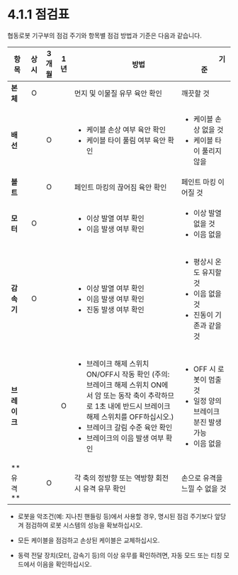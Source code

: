 # 4.1.1 점검표

협동로봇 기구부의 점검 주기와 항목별 점검 방법과 기준은 다음과 같습니다.

| **항목**            | **상시** | **3** **개월** | **1년** | 　　　　**방법**                                                                                                                                                             | 　　　　　**기준**                                                                |
| ----------------- | :----: | :----------: | :----: | ---------------------------------------------------------------------------------------------------------------------------------------------------------------------- | -------------------------------------------------------------------------- |
| **본체**            |    O   |              |        | 먼지 및 이물질 유무 육안 확인                                                                                                                                                      | 깨끗할 것                                                                      |
| **배선**            |        |       O      |        | <ul><li>케이블 손상 여부 육안 확인</li><li>케이블 타이 풀림 여부 육안 확인</li></ul>                                                                                                           | <ul><li>케이블 손상 없을 것</li><li>케이블 타이 풀리지 않을 </li></ul>                       |
| **볼트**            |        |       O      |        | 페인트 마킹의 끊어짐 육안 확인                                                                                                                                                      | 페인트 마킹 이어질 것                                                               |
| **모터**            |    O   |              |        | <ul><li>이상 발열 여부 확인</li><li>이음 발생 여부 확인</li></ul>                                                                                                                      | <ul><li>이상 발열 없을 것</li><li>이음 없을</li></ul>                                 |
| **감속기**           |    O   |              |        | <ul><li>이상 발열 여부 확인</li><li>이음 발생 여부 확인</li><li>진동 발생 여부 확인</li></ul>                                                                                                  | <ul><li>평상시 온도 유지할 것</li><li>이음 없을 것</li><li>진동이 기존과 같을 것</li></ul>        |
| **브레이크**          |        |              |    O   | <ul><li>브레이크 해제 스위치 ON/OFF시 작동 확인 (주의: 브레이크 해제 스위치 ON에서 암 또는 동작 축이 추락하므로 1초 내에 반드시 브레이크 해제 스위치를 OFF하십시오.)</li><li>브레이크 갈림 수준 육안 확인</li><li>브레이크의 이음 발생 여부 확인</li></ul> | <ul><li>OFF 시 로봇이 멈출 것</li><li>일정 양의 브레이크 분진 발생 가능</li><li>이음 없을</li></ul> |
| **유격           ** |        |       O      |        | 각 축의 정방향 또는 역방향 회전시 유격 유무 확인                                                                                                                                           | 손으로 유격을 느낄 수 없을 것                                                          |

*   로봇을 악조건(예: 지나친 핸들링 등)에서 사용할 경우, 명시된 점검 주기보다 앞당겨 점검하여 로봇 시스템의 성능을 확보하십시오.


*   모든 케이블을 점검하고 손상된 케이블은 교체하십시오.


* 동력 전달 장치(모터, 감속기 등)의 이상 유무를 확인하려면, 자동 모드 또는 티칭 모드에서 이음을 확인하십시오.